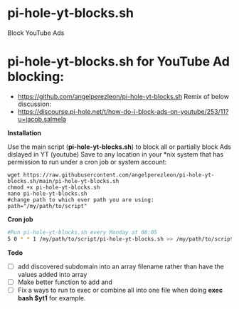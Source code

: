 # pi-hole-yt-blocks.sh
Block YouTube Ads

# pi-hole-yt-blocks.sh for YouTube Ad blocking:
- https://github.com/angelperezleon/pi-hole-yt-blocks.sh
Remix of below discussion:
- https://discourse.pi-hole.net/t/how-do-i-block-ads-on-youtube/253/11?u=jacob.salmela
 
 **Installation**

 Use the main script (**pi-hole-yt-blocks.sh**) to block all or partially block Ads dislayed in YT (youtube)
 Save to any location in your *nix system that has permission to run under a cron job or system account:
 ```cd "/opt/scripts/bash"
 wget https://raw.githubusercontent.com/angelperezleon/pi-hole-yt-blocks.sh/main/pi-hole-yt-blocks.sh
 chmod +x pi-hole-yt-blocks.sh
 nano pi-hole-yt-blocks.sh
 #change path to which ever path you are using:
 path="/my/path/to/script"
```

**Cron job**
 ```bash
#Run pi-hole-yt-blocks.sh every Monday at 00:05
5 0 * * 1 /my/path/to/script/pi-hole-yt-blocks.sh >> /my/path/to/script/yt-blocks_$(date +\%d\%b\%Y-\%H\%M\%S).log 2>&1
```
**Todo**
- [ ] add discovered subdomain into an array filename rather than have the values added into array
- [ ] Make better function to add and 
- [ ] Fix a ways to run to exec or combine all into one file when doing **exec bash $yt1** for example.
